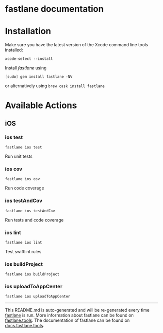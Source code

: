 fastlane documentation
================
# Installation

Make sure you have the latest version of the Xcode command line tools installed:

```
xcode-select --install
```

Install _fastlane_ using
```
[sudo] gem install fastlane -NV
```
or alternatively using `brew cask install fastlane`

# Available Actions
## iOS
### ios test
```
fastlane ios test
```
Run unit tests
### ios cov
```
fastlane ios cov
```
Run code coverage
### ios testAndCov
```
fastlane ios testAndCov
```
Run tests and code coverage
### ios lint
```
fastlane ios lint
```
Test swiftlint rules
### ios buildProject
```
fastlane ios buildProject
```

### ios uploadToAppCenter
```
fastlane ios uploadToAppCenter
```


----

This README.md is auto-generated and will be re-generated every time [fastlane](https://fastlane.tools) is run.
More information about fastlane can be found on [fastlane.tools](https://fastlane.tools).
The documentation of fastlane can be found on [docs.fastlane.tools](https://docs.fastlane.tools).
